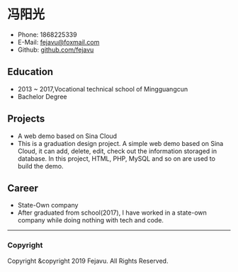 # 冯阳光

- Phone:  1868225339
- E-Mail: [fejavu@foxmail.com](mailto:fejavu@foxmail.com)
- Github: [github.com/fejavu](https://www.github.com/fejavu)

## Education
- 2013 ~ 2017,Vocational technical school of Mingguangcun
- Bachelor Degree

## Projects
- A web demo based on Sina Cloud
- This is a graduation design project. A simple web demo based on Sina Cloud, it can add, delete, edit, check out the information storaged in database. In this project, HTML, PHP, MySQL and so on are used to build the demo.

## Career
- State-Own company
- After graduated from school(2017), I have worked in a state-own company while doing nothing with tech and code.

-----
### Copyright
Copyright &copyright 2019 Fejavu. All Rights Reserved.
